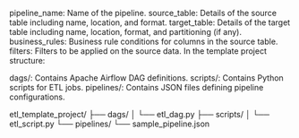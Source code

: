 




    
pipeline_name: Name of the pipeline.
source_table: Details of the source table including name, location, and format.
target_table: Details of the target table including name, location, format, and partitioning (if any).
business_rules: Business rule conditions for columns in the source table.
filters: Filters to be applied on the source data.
In the template project structure:

dags/: Contains Apache Airflow DAG definitions.
scripts/: Contains Python scripts for ETL jobs.
pipelines/: Contains JSON files defining pipeline configurations.





etl_template_project/
├── dags/
│   └── etl_dag.py
├── scripts/
│   └── etl_script.py
└── pipelines/
    └── sample_pipeline.json

